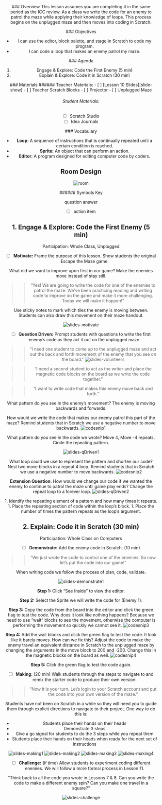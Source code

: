 <header class='header' title='Enemies Everywhere' subtitle='Lesson 10 Part 2'/>

<notable>
<iconp src='/icons/activity.png'>### Overview</iconp>
This lesson assumes you are completing it in the same period as the ICC review. As a class we write the code for an enemy to patrol the maze while applying their knowledge of loops. This process begins on the unplugged maze and then moves into coding in Scratch.

<iconp src='/icons/objectives.png'>### Objectives</iconp>
- I can use the editor, block palette, and stage in Scratch to code my program.
- I can code a loop that makes an enemy patrol my maze.

<iconp src='/icons/agenda.png'>### Agenda</iconp>
1. Engage & Explore: Code the First Enemy (5 min)
1. Explain & Explore: Code it in Scratch (30 min)

<note>
<iconp src='/icons/materials.png'>### Materials</iconp>
###### Teacher Materials:
- [ ] [Lesson 10 Slides][slide-show]
- [ ] Teacher Scratch Blocks
- [ ] Projector
- [ ] Unplugged Maze

###### Student Materials:
- [ ] Scratch Studio
- [ ] Idea Journals

<iconp src='/icons/vocab.png'>### Vocabulary</iconp>

- **Loop:** A sequence of instructions that is continually repeated until a certain condition is reached.
- **Sprite:** An object that can perform an action.
- **Editor:** A program designed for editing computer code by coders.
</note>

<pagebreak/>

## Room Design

![room](./images/desk-setup_unplugged.png)

<note borderLeft='2px solid green' mt='2em'>
###### Symbols Key

<iconp ml='1.65em' type='question'>question</iconp>
<iconp ml='1.65em' type='answer'>answer</iconp>
- [ ] action item
</note>

## 1. Engage & Explore: Code the First Enemy (5 min)
Participation: Whole Class, Unplugged

- [ ] **Motivate:** Frame the purpose of this lesson. Show students the original Escape the Maze game.

<iconp type='question'>What did we want to improve upon first in our game?</iconp>
<iconp type='answer'>Make the enemies move instead of stay still.</iconp>

> > “Yes! We are going to write the code for one of the enemies to patrol the maze. We’ve been practicing reading and writing code to improve on the game and make it more challenging. Today we will make it happen!”

<note type="tip"> Use sticky notes to mark which tiles the enemy is moving between. Students can also draw this movement on their maze handout.</note>

![slides-motivate](./images/slides-motivate.jpeg)

- [ ] **Question Driven:** Prompt students with questions to write the first enemy’s code as they act it out on the unplugged maze.

> > “I need one student to come up to the unplugged maze and act out the back and forth movement of the enemy that you see on the board.”
![slides-volunteers](./images/slides-volunteers.jpeg)

> > “I need a second student to act as the writer and place the magnetic code blocks on the board as we write the code together.”

> > “I want to write code that makes this enemy move back and forth.”

<iconp type='question'>What pattern do you see in the enemy’s movement?</iconp>
<iconp type='answer'>The enemy is moving backwards and forwards.</iconp>

<iconp type='question'>How would we write the code that makes our enemy patrol this part of the maze?</iconp>
<iconp type='answer'>Remind students that in Scratch we use a negative number to move backwards.</iconp>
![codesnip1](./images/codesnip1.jpeg)                  

<iconp type='question'>What pattern do you see in the code we wrote?</iconp>
<iconp type='answer'>Move 4, Move -4 repeats. Circle the repeating pattern.</iconp>

![slides-qDriven1](./images/slides-qDriven1.jpeg)

<iconp type='question'>What loop could we use to represent the pattern and shorten our code?</iconp>
<iconp type='answer'>Nest two move blocks in a repeat 4 loop. Remind students that in Scratch we use a negative number to move backwards.</iconp>
![codesnip2](./images/codesnip2.jpeg)

<iconp type='question'>**Extension Question:** How would we change our code if we wanted the enemy to continue to patrol the maze until game play ends?</iconp>
<iconp type='answer'>Change the repeat loop to a forever loop.</iconp>
![slides-qDriven2](./images/slides-qDriven2.jpeg)

<note type="key" title="To Write a Loop:">
1. Identify the repeating element of a pattern and how many times it repeats.
1. Place the repeating section of code within the loop’s block.
1. Place the number of times the pattern repeats as the loop’s argument.</note>

## 2. Explain: Code it in Scratch (30 min)
Participation: Whole Class on Computers

- [ ] **Demonstrate:** Add the enemy code in Scratch. (10 min)

> > ”We just wrote the code to control one of the enemies. So now let’s put the code into our game!”

<note type="key" title="key point">When writing code we follow the process of plan, code, validate.</note>

![slides-demonstrate1](./images/slides-demonstrate1.jpeg)

**Step 1:** Click “See Inside” to view the editor.

**Step 2:** Select the Sprite we will write the code for (Enemy 1).

**Step 3:** Copy the code from the board into the editor and click the green flag to test the code.
<iconp type='question'>Why does it look like nothing happens?</iconp>
<iconp type='answer'>Because we need to use “wait” blocks to see the movement, otherwise the computer is performing the movement so quickly we cannot see it.</iconp>
![codesnip3](./images/codesnip3.jpeg)

**Step 4:** Add the wait blocks and click the green flag to test the code.
<iconp type='question'>It look like it barely moves. How can we fix this?</iconp>
<iconp type='answer'>Adjust the code to make the enemy travel an equivalent distance in Scratch to the unplugged maze by changing the arguments in the move block to 200 and -200. Change this in the magnetic blocks on the board as well.</iconp>
![codesnip4](./images/codesnip4.jpeg)

**Step 5:** Click the green flag to test the code again.


- [ ] **Making:** (20 min) Walk students through the steps to navigate to and remix the starter code to produce their own version.

> > “Now it is your turn. Let’s login to your Scratch account and put the code into your own version of the maze.”

<note type="tip">
Students have not been on Scratch in a while so they will need you to guide them through explicit directions to navigate to their project. One way to do this is:

- Students place their hands on their heads
- Demonstrate 3 steps
- Give a go signal for students to do the 3 steps while you repeat them
- Students place their hands on their heads when ready for the next set of instructions
</note>

![slides-making1](./images/slides-making1.jpeg)
![slides-making2](./images/slides-making2.jpeg)
![slides-making3](./images/slides-making3.jpeg)
![slides-making4](./images/slides-making4.jpeg)

- [ ] **Challenge:** (if time) Allow students to experiment coding different enemies. We will follow a more formal process in Lesson 11.

“Think back to all the code you wrote in Lessons 7 & 8. Can you write the code to make a different enemy spin? Can you make one travel in a square?”

![slides-challenge](./images/slides-challenge.jpeg)


</notable>

[slide-show]: https://docs.google.com/presentation/d/1FYKb6QpjKcpymzLRw4CAEs_r0DKZ5RElQh8bizPxPsc/edit?usp=sharing
